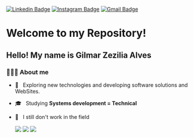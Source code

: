 [![Linkedin Badge](https://img.shields.io/badge/-Linkedin-blue?style=flat-square&logo=Linkedin&logoColor=white&link=https://www.linkedin.com/in/gilmar-zezilia-alves-336610182/)](https://www.linkedin.com/in/gilmar-zezilia-alves-336610182/)
[![Instagram Badge](https://img.shields.io/badge/-Instagram-a43b9d?style=flat-square&logo=Instagram&logoColor=white&link=https://www.instagram.com/gilmar.zezilia/)](https://www.instagram.com/gilmar.zezilia/)
[![Gmail Badge](https://img.shields.io/badge/-Gmail-c14438?style=flat-square&logo=Gmail&logoColor=white&link=mailto:GilmarAlves914@gmail.com)](mailto:GilmarAlves914@gmail.com)


<h1> Welcome to my Repository! </h1>
<h2> Hello! My name is Gilmar Zezilia Alves </h2>
<h3> 👨🏻‍💻 About me </h3>

- 🤔 &nbsp; Exploring new technologies and developing software solutions and WebSites.
- 🎓 &nbsp; Studying <b> Systems development = Technical </b>
- 💼 &nbsp; I still don't work in the field


  <img align="center" src="https://github-readme-stats.anuraghazra1.vercel.app/api?username=GilmarAlves99&show_icons=true&include_all_commits=true&theme=buefy" />


  <img align="center" src="https://github-readme-stats.anuraghazra1.vercel.app/api/top-langs/?username=GilmarAlves99&layout=compact&theme=buefy" />

  <img align="center" src="https://github-readme-stats.anuraghazra1.vercel.app/api/pin/?username=GilmarAlves99&repo=Pariquera&theme=buefy" />
